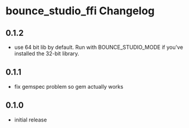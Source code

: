 # bounce_studio_ffi Changelog

## 0.1.2
- use 64 bit lib by default. Run with BOUNCE_STUDIO_MODE if you've installed the 32-bit library.

## 0.1.1
- fix gemspec problem so gem actually works

## 0.1.0
- initial release
